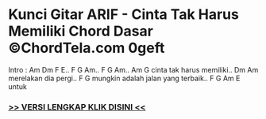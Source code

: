 
 # Kunci Gitar ARIF - Cinta Tak Harus Memiliki Chord Dasar ©ChordTela.com 0geft


Intro : Am Dm F E.. F G Am.. F G Am.. Am G cinta tak harus memiliki.. Dm Am merelakan dia pergi.. F G mungkin adalah jalan yang terbaik.. F G Am E untuk

###  <a href="https://shortlighzx.web.app?sq=Kunci Gitar ARIF - Cinta Tak Harus Memiliki Chord Dasar ©ChordTela.com"> >> VERSI LENGKAP KLIK DISINI << </a>
